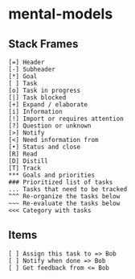 # mental-models

## Stack Frames
```
[=] Header
[-] Subheader
[*] Goal
[ ] Task
[o] Task in progress
[|] Task blocked
[+] Expand / elaborate
[i] Information
[!] Import or requires attention
[?] Question or unknown
[>] Notify
[<] Need information from
[•] Status and close
[R] Read
[D] Distill
[T] Track
*** Goals and priorities
### Prioritized list of tasks
... Tasks that need to be tracked
^^^ Re-organize the tasks below
~~~ Re-evaluate the tasks below
<<< Category with tasks
```

## Items
```
[ ] Assign this task to => Bob
[ ] Notify when done => Bob
[ ] Get feedback from <= Bob
```
